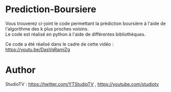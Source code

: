# Prediction-Boursiere

Vous trouverez ci-joint le code permettant la prédiction boursière à l'aide de l'algorithme des k plus proches voisins.  
Le code est réalisé en python à l'aide de différentes bibliothèques.

Ce code a été réalisé dans le cadre de cette vidéo : https://youtu.be/DasVqRamjZg

# Author

StudioTV : https://twitter.com/YTStudioTV , https://youtube.com/studiotv
